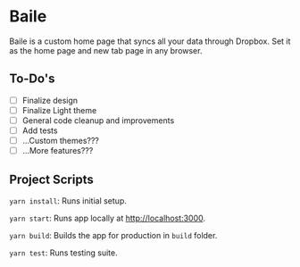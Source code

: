 # Baile

Baile is a custom home page that syncs all your data through Dropbox. Set it as the home page and new tab page in any browser.

## To-Do's

- [ ] Finalize design
- [ ] Finalize Light theme
- [ ] General code cleanup and improvements
- [ ] Add tests
- [ ] ...Custom themes???
- [ ] ...More features???

## Project Scripts

`yarn install`: Runs initial setup.

`yarn start`: Runs app locally at [http://localhost:3000](http://localhost:3000).

`yarn build`: Builds the app for production in `build` folder.

`yarn test`: Runs testing suite.
